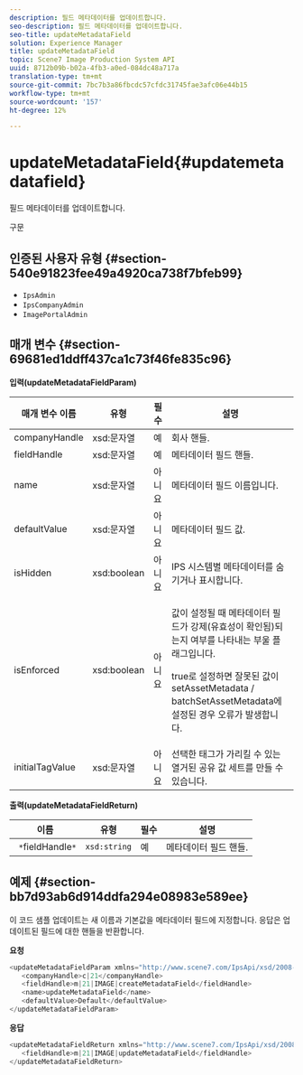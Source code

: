 ```yaml
---
description: 필드 메타데이터를 업데이트합니다.
seo-description: 필드 메타데이터를 업데이트합니다.
seo-title: updateMetadataField
solution: Experience Manager
title: updateMetadataField
topic: Scene7 Image Production System API
uuid: 8712b09b-b02a-4fb3-a0ed-084dc48a717a
translation-type: tm+mt
source-git-commit: 7bc7b3a86fbcdc57cfdc31745fae3afc06e44b15
workflow-type: tm+mt
source-wordcount: '157'
ht-degree: 12%

---
```



# updateMetadataField{#updatemetadatafield}

필드 메타데이터를 업데이트합니다.

구문

## 인증된 사용자 유형 {#section-540e91823fee49a4920ca738f7bfeb99}

* `IpsAdmin`
* `IpsCompanyAdmin`
* `ImagePortalAdmin`

## 매개 변수 {#section-69681ed1ddff437ca1c73f46fe835c96}

**입력(updateMetadataFieldParam)**

<table id="table_65D6EE6C402E4F01819822A855B6BB7F"> 
 <thead> 
  <tr> 
   <th colname="col1" class="entry"> 매개 변수 이름 </th> 
   <th colname="col2" class="entry"> 유형 </th> 
   <th colname="col3" class="entry"> 필수 </th> 
   <th colname="col4" class="entry"> 설명 </th> 
  </tr> 
 </thead>
 <tbody> 
  <tr> 
   <td colname="col1"> <span class="codeph"> <span class="varname"> companyHandle</span> </span> </td> 
   <td colname="col2"> <span class="codeph"> xsd:문자열</span> </td> 
   <td colname="col3"> 예 </td> 
   <td colname="col4"> 회사 핸들. </td> 
  </tr> 
  <tr> 
   <td colname="col1"> <span class="codeph"> <span class="varname"> fieldHandle</span> </span> </td> 
   <td colname="col2"> <span class="codeph"> xsd:문자열</span> </td> 
   <td colname="col3"> 예 </td> 
   <td colname="col4"> 메타데이터 필드 핸들. </td> 
  </tr> 
  <tr> 
   <td colname="col1"> <span class="codeph"> <span class="varname"> name</span> </span> </td> 
   <td colname="col2"> <span class="codeph"> xsd:문자열</span> </td> 
   <td colname="col3"> 아니요 </td> 
   <td colname="col4"> 메타데이터 필드 이름입니다. </td> 
  </tr> 
  <tr> 
   <td colname="col1"> <span class="codeph"> <span class="varname"> defaultValue</span> </span> </td> 
   <td colname="col2"> <span class="codeph"> xsd:문자열</span> </td> 
   <td colname="col3"> 아니요 </td> 
   <td colname="col4"> 메타데이터 필드 값. </td> 
  </tr> 
  <tr> 
   <td colname="col1"> <span class="codeph"> <span class="varname"> isHidden</span> </span> </td> 
   <td colname="col2"> <span class="codeph"> xsd:boolean</span> </td> 
   <td colname="col3"> 아니요 </td> 
   <td colname="col4"> IPS 시스템별 메타데이터를 숨기거나 표시합니다. </td> 
  </tr> 
  <tr> 
   <td colname="col1"><span class="codeph"><span class="varname"> isEnforced</span></span> </td> 
   <td colname="col2"><span class="codeph"> xsd:boolean</span> </td> 
   <td colname="col3"> <p>아니요 </p> </td> 
   <td colname="col4"> <p>값이 설정될 때 메타데이터 필드가 강제(유효성이 확인됨)되는지 여부를 나타내는 부울 플래그입니다. </p> <p>true로 설정하면 잘못된 값이 <span class="codeph"> setAssetMetadata</span> /<span class="codeph"> batchSetAssetMetadata</span>에 설정된 경우 오류가 발생합니다. </p> </td> 
  </tr> 
  <tr> 
   <td colname="col1"> <span class="codeph"> <span class="varname"> initialTagValue</span> </span> </td> 
   <td colname="col2"> <span class="codeph"> xsd:문자열</span> </td> 
   <td colname="col3"> 아니요 </td> 
   <td colname="col4"> 선택한 태그가 가리킬 수 있는 열거된 공유 값 세트를 만들 수 있습니다. </td> 
  </tr> 
 </tbody> 
</table>

**출력(updateMetadataFieldReturn)**

| 이름 | 유형 | 필수 | 설명 |
|---|---|---|---|
| ` *`fieldHandle`*` | `xsd:string` | 예 | 메타데이터 필드 핸들. |

## 예제 {#section-bb7d93ab6d914ddfa294e08983e589ee}

이 코드 샘플 업데이트는 새 이름과 기본값을 메타데이터 필드에 지정합니다. 응답은 업데이트된 필드에 대한 핸들을 반환합니다.

**요청**

```java
<updateMetadataFieldParam xmlns="http://www.scene7.com/IpsApi/xsd/2008-01-15">
   <companyHandle>c|21</companyHandle>
   <fieldHandle>m|21|IMAGE|createMetadataField</fieldHandle>
   <name>updateMetadataField</name>
   <defaultValue>Default</defaultValue>
</updateMetadataFieldParam>
```

**응답**

```java
<updateMetadataFieldReturn xmlns="http://www.scene7.com/IpsApi/xsd/2008-01-15">
   <fieldHandle>m|21|IMAGE|updateMetadataField</fieldHandle>
</updateMetadataFieldReturn>
```

